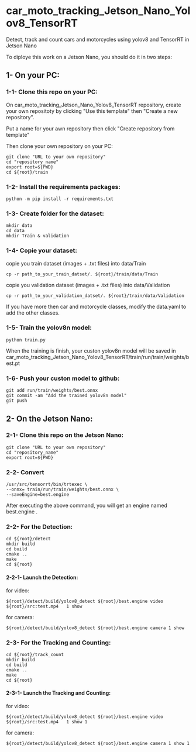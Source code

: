 # car_moto_tracking_Jetson_Nano_Yolov8_TensorRT
Detect, track and count cars and motorcycles using yolov8 and TensorRT in Jetson Nano


To diploye this work on a Jetson Nano, you should do it in two steps:

## 1- On your PC:
### 1-1- Clone this repo on your PC:
On car_moto_tracking_Jetson_Nano_Yolov8_TensorRT repository, create your own repositoty by clicking "Use this template" then "Create a new repository".

Put a name for your awn repository then click "Create repository from template"

Then clone your own repository on your PC: 

	git clone "URL to your own repository"
	cd "repository_name"
	export root=${PWD}
	cd ${root}/train

### 1-2- Install the requirements packages:

	python -m pip install -r requirements.txt

### 1-3- Create folder for the dataset:

	mkdir data
	cd data
	mkdir Train & validation

### 1-4- Copie your dataset:
copie you train dataset (images + .txt files) into data/Train

	cp -r path_to_your_train_datset/. ${root}/train/data/Train

copie you validation dataset (images + .txt files) into data/Validation

	cp -r path_to_your_validation_datset/. ${root}/train/data/Validation


If you have more then car and motorcycle classes, modify the data.yaml to add the other classes.

### 1-5- Train the yolov8n model:

	python train.py

When the training is finish, your custon yolov8n model will be saved in 
car_moto_tracking_Jetson_Nano_Yolov8_TensorRT/train/run/train/weights/best.pt

### 1-6- Push your custon model to github:

	git add run/train/weights/best.onnx
	git commit -am "Add the trained yolov8n model"
	git push




## 2- On the Jetson Nano:
### 2-1- Clone this repo on the Jetson Nano:

	git clone "URL to your own repository"
	cd "repository_name"
	export root=${PWD}

### 2-2- Convert

	/usr/src/tensorrt/bin/trtexec \
	--onnx= train/run/train/weights/best.onnx \
	--saveEngine=best.engine

After executing the above command, you will get an engine named best.engine .

### 2-2- For the Detection:

	cd ${root}/detect
	mkdir build
	cd build
	cmake ..
	make
	cd ${root}

#### 2-2-1- Launch the Detection:
for video:

	${root}/detect/build/yolov8_detect ${root}/best.engine video ${root}/src:test.mp4 	1 show

for camera:

	${root}/detect/build/yolov8_detect ${root}/best.engine camera 1 show

### 2-3- For the Tracking and Counting:

	cd ${root}/track_count
	mkdir build
	cd build
	cmake ..
	make
	cd ${root}

#### 2-3-1- Launch the Tracking and Counting:
for video:

	${root}/detect/build/yolov8_detect ${root}/best.engine video ${root}/src:test.mp4 	1 show 1

for camera:

	${root}/detect/build/yolov8_detect ${root}/best.engine camera 1 show 1

